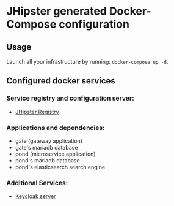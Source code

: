 # JHipster generated Docker-Compose configuration

## Usage

Launch all your infrastructure by running: `docker-compose up -d`.

## Configured docker services

### Service registry and configuration server:
- [JHipster Registry](http://localhost:8761)

### Applications and dependencies:
- gate (gateway application)
- gate's mariadb database
- pond (microservice application)
- pond's mariadb database
- pond's elasticsearch search engine

### Additional Services:

- [Keycloak server](http://localhost:9080)
